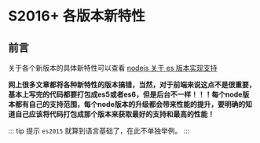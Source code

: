 # S2016+ 各版本新特性

## 前言

关于各个新版本的具体新特性可以查看 [nodejs 关于 es 版本实现支持](https://node.green/)

**网上很多文章都将各种新特性的版本搞错，当然，对于前端来说这点不是很重要，基本上写完的代码都要打包成es5或者es6，但是后台不一样！！！每个node版本都有自己的支持范围，每个node版本的升级都会带来性能的提升，要明确的知道自己应该将代码打包成那个版本来获取最好的支持和最高的性能！**

::: tip 提示
`es2015` 就算到语言基础了，在此不单独举例。
:::
